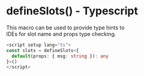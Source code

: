 # defineSlots() - Typescript

This macro can be used to provide type hints to  
IDEs for slot name and props type checking.   
```typescript
<script setup lang="ts">
const slots = defineSlots<{
  default(props: { msg: string }): any
}>()
</script>
```
